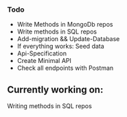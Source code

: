 

### Todo
* Write Methods in MongoDb repos
* Write methods in SQL repos
* Add-migration && Update-Database
* If everything works: Seed data
* Api-Specification
* Create Minimal API 
* Check all endpoints with Postman





## Currently working on:
Writing methods in SQL repos 





